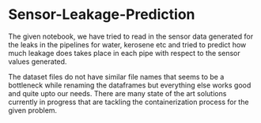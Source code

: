 # Sensor-Leakage-Prediction

The given notebook, we have tried to read in the sensor data generated for the leaks in the pipelines for water, kerosene etc and tried to predict how much leakage does takes place in each pipe with respect to the sensor values generated.


The dataset files do not have similar file names that seems to be a bottleneck while renaming the dataframes but everything else works good and quite upto our needs. There are many state of the art solutions currently in progress that are tackling the containerization process for the given problem.
